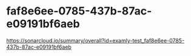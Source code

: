# faf8e6ee-0785-437b-87ac-e09191bf6aeb
https://sonarcloud.io/summary/overall?id=examly-test_faf8e6ee-0785-437b-87ac-e09191bf6aeb
